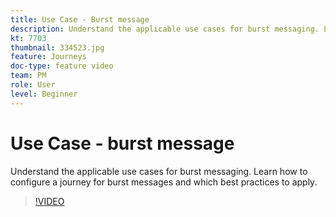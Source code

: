 ```yaml
---
title: Use Case - Burst message
description: Understand the applicable use cases for burst messaging. Learn how to configure a journey for burst messages and which best practices to apply.
kt: 7703
thumbnail: 334523.jpg
feature: Journeys
doc-type: feature video
team: PM
role: User
level: Beginner
---
```

# Use Case - burst message

Understand the applicable use cases for burst messaging. Learn how to configure a journey for burst messages and which best practices to apply.

>[!VIDEO](https://video.tv.adobe.com/v/334523?quality=12)
